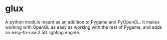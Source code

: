 glux
====

A python module meant as an addition to Pygame and PyOpenGL. It makes working with OpenGL as easy as working with the rest of Pygame, and adds an easy-to-use 2.5D lighting engine.
